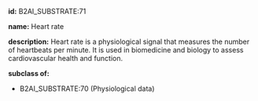 **id:** B2AI_SUBSTRATE:71

**name:** Heart rate

**description:** Heart rate is a physiological signal that measures the number of heartbeats per minute. It is used in biomedicine and biology to assess cardiovascular health and function.

**subclass of:**

- B2AI_SUBSTRATE:70 (Physiological data)
